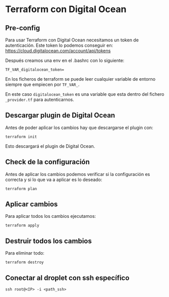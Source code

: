 # Terraform con Digital Ocean

## Pre-config
Para usar Terraform con Digital Ocean necesitamos un token de autenticación. Este token lo podemos conseguir en:
https://cloud.digitalocean.com/account/api/tokens

Después creamos una env en el .bashrc con lo siguiente:
```
TF_VAR_digitalocean_token= 
``` 

En los ficheros de terraform se puede leer cualquier variable de entorno siempre que empiecen por `TF_VAR_`.

En este caso `digitalocean_token` es una variable que esta dentro del fichero `_provider.tf` para autenticarnos.

## Descargar plugin de Digital Ocean
Antes de poder aplicar los cambios hay que descargarse el plugin con:
```
terraform init
```

Esto descargará el plugin de Digital Ocean.

## Check de la configuración
Antes de aplicar los cambios podemos verificar si la configuración es correcta y si lo que va a aplicar es lo deseado:
```
terraform plan
```

## Aplicar cambios
Para aplicar todos los cambios ejecutamos:
```
terraform apply
```

## Destruir todos los cambios
Para eliminar todo:
```
terraform destroy
```

## Conectar al droplet con ssh específico
```
ssh root@<IP> -i <path_ssh>
```